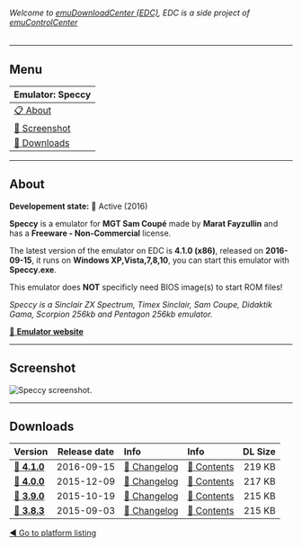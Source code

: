 ###### Welcome to [emuDownloadCenter (EDC)](https://github.com/PhoenixInteractiveNL/emuDownloadCenter/wiki/), EDC is a side project of [emuControlCenter](https://github.com/PhoenixInteractiveNL/emuControlCenter/wiki/)
***
## Menu
| **Emulator: Speccy** |
|:---------|
| [:clipboard: About](#about) |
| [:sunrise: Screenshot](#screenshot) |
| [:floppy_disk: Downloads](#downloads) |
***
## About
**Developement state:** :large_blue_circle: Active (2016)

**Speccy** is a emulator for **MGT Sam Coupé** made by **Marat Fayzullin** and has a **Freeware - Non-Commercial** license.

The latest version of the emulator on EDC is **4.1.0 (x86)**, released on **2016-09-15**, it runs on **Windows XP,Vista,7,8,10**, you can start this emulator with **Speccy.exe**.

This emulator does **NOT** specificly need BIOS image(s) to start ROM files!

_Speccy is a Sinclair ZX Spectrum, Timex Sinclair, Sam Coupe, Didaktik Gama, Scorpion 256kb and Pentagon 256kb emulator._

[:link: **Emulator website**](http://fms.komkon.org/speccy)
***
## Screenshot
![](https://raw.githubusercontent.com/PhoenixInteractiveNL/emuDownloadCenter/master/hooks/speccy/screen.jpg "Speccy screenshot.")
***
## Downloads
| Version  | Release date  | Info       | Info       | DL Size    |
|:---------|:-------------:|:-----------|:-----------|-----------:|
| [:floppy_disk: **4.1.0**](https://github.com/PhoenixInteractiveNL/edc-repo0006/raw/master/speccy/4.1.0.7z) | 2016-09-15 | [:page_facing_up: Changelog](https://github.com/PhoenixInteractiveNL/edc-repo0006/blob/master/speccy/4.1.0_changelog.txt) | [:mag_right: Contents](https://github.com/PhoenixInteractiveNL/edc-repo0006/blob/master/speccy/4.1.0_contents.txt) | 219 KB |
| [:floppy_disk: **4.0.0**](https://github.com/PhoenixInteractiveNL/edc-repo0006/raw/master/speccy/4.0.0.7z) | 2015-12-09 | [:page_facing_up: Changelog](https://github.com/PhoenixInteractiveNL/edc-repo0006/blob/master/speccy/4.0.0_changelog.txt) | [:mag_right: Contents](https://github.com/PhoenixInteractiveNL/edc-repo0006/blob/master/speccy/4.0.0_contents.txt) | 217 KB |
| [:floppy_disk: **3.9.0**](https://github.com/PhoenixInteractiveNL/edc-repo0006/raw/master/speccy/3.9.0.7z) | 2015-10-19 | [:page_facing_up: Changelog](https://github.com/PhoenixInteractiveNL/edc-repo0006/blob/master/speccy/3.9.0_changelog.txt) | [:mag_right: Contents](https://github.com/PhoenixInteractiveNL/edc-repo0006/blob/master/speccy/3.9.0_contents.txt) | 215 KB |
| [:floppy_disk: **3.8.3**](https://github.com/PhoenixInteractiveNL/edc-repo0006/raw/master/speccy/3.8.3.7z) | 2015-09-03 | [:page_facing_up: Changelog](https://github.com/PhoenixInteractiveNL/edc-repo0006/blob/master/speccy/3.8.3_changelog.txt) | [:mag_right: Contents](https://github.com/PhoenixInteractiveNL/edc-repo0006/blob/master/speccy/3.8.3_contents.txt) | 215 KB |

[:arrow_backward: Go to platform listing](https://github.com/PhoenixInteractiveNL/emuDownloadCenter/wiki/EDC-Platform-List)
